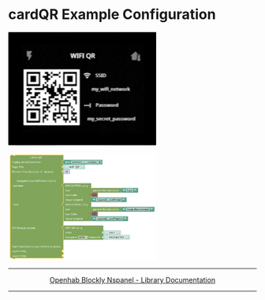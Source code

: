 # cardQR Example Configuration

[<img src="img/lovelaceUI_cardQR.jpg" width="300">](img/lovelaceUI_cardQR.jpg)

[<img src="img/openhab_scripts_nspanel1_cardQR.png" width="300">](img/openhab_scripts_nspanel1_cardQR.png)

---

[<p style="text-align: center;">Openhab Blockly Nspanel - Library Documentation</p>](README.md)

---
